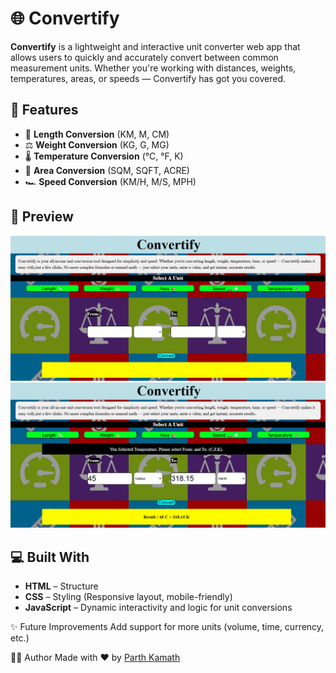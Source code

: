 # 🌐 Convertify

**Convertify** is a lightweight and interactive unit converter web app that allows users to quickly and accurately convert between common measurement units. Whether you're working with distances, weights, temperatures, areas, or speeds — Convertify has got you covered.

## 🚀 Features

- 📏 **Length Conversion** (KM, M, CM)
- ⚖️ **Weight Conversion** (KG, G, MG)
- 🌡️ **Temperature Conversion** (°C, °F, K)
- 🏡 **Area Conversion** (SQM, SQFT, ACRE)
- 🏎️ **Speed Conversion** (KM/H, M/S, MPH)

## 📸 Preview

![Convertify Screenshot](CF1.png)
![Convertify Screenshot](CF2.png)

## 💻 Built With

- **HTML** – Structure
- **CSS** – Styling (Responsive layout, mobile-friendly)
- **JavaScript** – Dynamic interactivity and logic for unit conversions

✨ Future Improvements
Add support for more units (volume, time, currency, etc.)

👨‍💻 Author
Made with ❤️ by [Parth Kamath](https://github.com/ParthK604)
